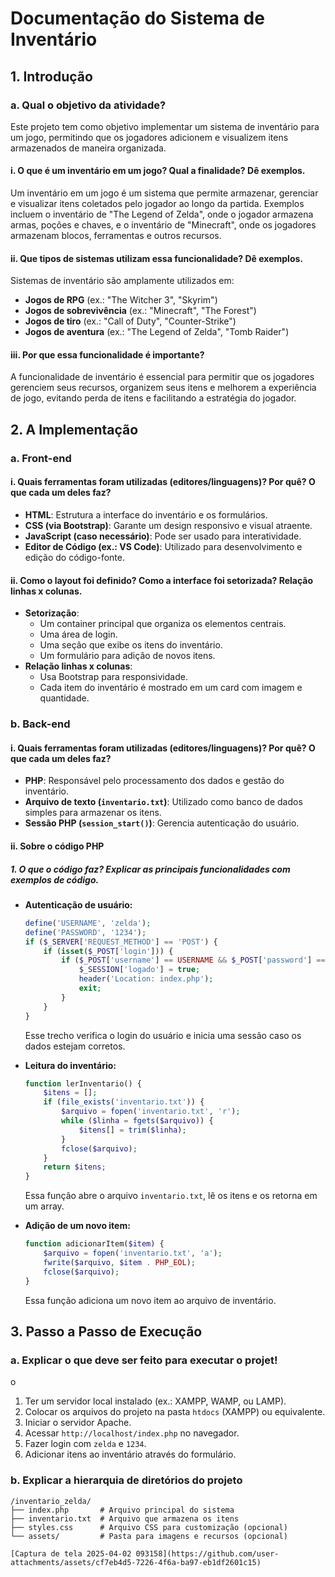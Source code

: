 # Documentação do Sistema de Inventário

## 1. Introdução

### a. Qual o objetivo da atividade?
Este projeto tem como objetivo implementar um sistema de inventário para um jogo, permitindo que os jogadores adicionem e visualizem itens armazenados de maneira organizada.

#### i. O que é um inventário em um jogo? Qual a finalidade? Dê exemplos.
Um inventário em um jogo é um sistema que permite armazenar, gerenciar e visualizar itens coletados pelo jogador ao longo da partida. Exemplos incluem o inventário de "The Legend of Zelda", onde o jogador armazena armas, poções e chaves, e o inventário de "Minecraft", onde os jogadores armazenam blocos, ferramentas e outros recursos.

#### ii. Que tipos de sistemas utilizam essa funcionalidade? Dê exemplos.
Sistemas de inventário são amplamente utilizados em:
- **Jogos de RPG** (ex.: "The Witcher 3", "Skyrim")
- **Jogos de sobrevivência** (ex.: "Minecraft", "The Forest")
- **Jogos de tiro** (ex.: "Call of Duty", "Counter-Strike")
- **Jogos de aventura** (ex.: "The Legend of Zelda", "Tomb Raider")

#### iii. Por que essa funcionalidade é importante?
A funcionalidade de inventário é essencial para permitir que os jogadores gerenciem seus recursos, organizem seus itens e melhorem a experiência de jogo, evitando perda de itens e facilitando a estratégia do jogador.

## 2. A Implementação

### a. Front-end

#### i. Quais ferramentas foram utilizadas (editores/linguagens)? Por quê? O que cada um deles faz?
- **HTML**: Estrutura a interface do inventário e os formulários.
- **CSS (via Bootstrap)**: Garante um design responsivo e visual atraente.
- **JavaScript (caso necessário)**: Pode ser usado para interatividade.
- **Editor de Código (ex.: VS Code)**: Utilizado para desenvolvimento e edição do código-fonte.

#### ii. Como o layout foi definido? Como a interface foi setorizada? Relação linhas x colunas.
- **Setorização**:
  - Um container principal que organiza os elementos centrais.
  - Uma área de login.
  - Uma seção que exibe os itens do inventário.
  - Um formulário para adição de novos itens.
- **Relação linhas x colunas**:
  - Usa Bootstrap para responsividade.
  - Cada item do inventário é mostrado em um card com imagem e quantidade.

### b. Back-end

#### i. Quais ferramentas foram utilizadas (editores/linguagens)? Por quê? O que cada um deles faz?
- **PHP**: Responsável pelo processamento dos dados e gestão do inventário.
- **Arquivo de texto (`inventario.txt`)**: Utilizado como banco de dados simples para armazenar os itens.
- **Sessão PHP (`session_start()`)**: Gerencia autenticação do usuário.

#### ii. Sobre o código PHP

##### 1. O que o código faz? Explicar as principais funcionalidades com exemplos de código.

- **Autenticação de usuário:**
  ```php
  define('USERNAME', 'zelda');
  define('PASSWORD', '1234');
  if ($_SERVER['REQUEST_METHOD'] == 'POST') {
      if (isset($_POST['login'])) {
          if ($_POST['username'] == USERNAME && $_POST['password'] == PASSWORD) {
              $_SESSION['logado'] = true;
              header('Location: index.php');
              exit;
          }
      }
  }
  ```
  Esse trecho verifica o login do usuário e inicia uma sessão caso os dados estejam corretos.

- **Leitura do inventário:**
  ```php
  function lerInventario() {
      $itens = [];
      if (file_exists('inventario.txt')) {
          $arquivo = fopen('inventario.txt', 'r');
          while ($linha = fgets($arquivo)) {
              $itens[] = trim($linha);
          }
          fclose($arquivo);
      }
      return $itens;
  }
  ```
  Essa função abre o arquivo `inventario.txt`, lê os itens e os retorna em um array.

- **Adição de um novo item:**
  ```php
  function adicionarItem($item) {
      $arquivo = fopen('inventario.txt', 'a');
      fwrite($arquivo, $item . PHP_EOL);
      fclose($arquivo);
  }
  ```
  Essa função adiciona um novo item ao arquivo de inventário.

## 3. Passo a Passo de Execução

### a. Explicar o que deve ser feito para executar o projet!
o
1. Ter um servidor local instalado (ex.: XAMPP, WAMP, ou LAMP).
2. Colocar os arquivos do projeto na pasta `htdocs` (XAMPP) ou equivalente.
3. Iniciar o servidor Apache.
4. Acessar `http://localhost/index.php` no navegador.
5. Fazer login com `zelda` e `1234`.
6. Adicionar itens ao inventário através do formulário.

### b. Explicar a hierarquia de diretórios do projeto
```
/inventario_zelda/
├── index.php       # Arquivo principal do sistema
├── inventario.txt  # Arquivo que armazena os itens
├── styles.css      # Arquivo CSS para customização (opcional)
└── assets/         # Pasta para imagens e recursos (opcional)

[Captura de tela 2025-04-02 093158](https://github.com/user-attachments/assets/cf7eb4d5-7226-4f6a-ba97-eb1df2601c15)
```



